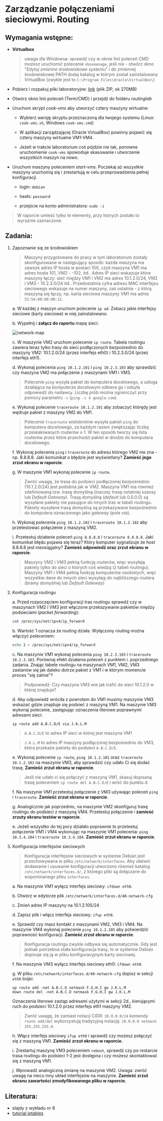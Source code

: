 Zarządzanie połączeniami sieciowymi. Routing
============================================

## Wymagania wstępne:

 * **Virtualbox** 

   > uwaga dla Windowsa: sprawdź czy w oknie linii poleceń CMD możesz uruchomić polecenie `vboxmanage`, jeśli nie - otwórz okno "*Edytuj zmienne środowiskowe systemu*" i do zmiennej środowiskowej PATH dodaj katalog w którym został zainstalowany VirtualBox (zwykle jest to `C:\Program Files\Oracle\VirtualBox\`)

 * Pobierz i rozpakuj pliki laboratoryjne: [link](https://ip245.io.pwr.edu.pl/downloads/routinglab.zip) (plik ZIP, ok 270MB)

 * Otwórz okno linii poleceń (Term/CMD) i przejdź do folderu *routinglab*

 * Uruchom skrypt *cook-vms* aby utworzyć cztery maszyny wirtualne:

   * Wybierz wersję skryptu przeznaczoną dla twojego systemu (Linux: `cook-vms.sh`, Windows `cook-vms.cmd`)

   * W aplikacji zarządzającej (Oracle VirtualBox) powinny pojawić się cztery maszyny wirtualne VM1-VM4.

   * Jeżeli w trakcie laboratorium coś pójdzie nie tak, ponowne uruchomienie `cook-vms` spowoduje skasowanie i utworzenie wszystkich maszyn na nowo.

 * Uruchom maszyny poleceniem *start-vms*. Poczekaj aż wszystkie maszyny uruchomią się i zrestartują w celu przeprowadzenia pełnej konfiguracji.

   * login: `debian`

   * hasło: `password`

   * przejście na konto administratora: `sudo -i`

> W raporcie umieść tylko te elementy, przy których zostało to wyraźnie zaznaczone.

## Zadania:

1. Zapoznanie się ze środowiskiem

   > Maszyny przygotowane do pracy w tym laboratorium zostały skonfigurowane w następujący sposób: każda maszyna ma zawsze adres IP hosta w postaci 10X, czyli maszyna VM1 ma adres hosta 101, VM2 - -102, itd.. Adres IP sieci wskazuje które maszyny łączy: sieć między VM1 i VM2 ma adres 10.1.2.0/24, VM2 i VM3 - 10.2.3.0/24 itd.. Przedostatnia cyfra adresu MAC interfejsu sieciowego wskazuje na numer maszyny, zaś ostatnia - z którą maszyną się łączy, np. karta sieciowa maszyny VM1 ma adres `52:54:00:00:00:12`.

   a. W każdej z maszyn uruchom polecenie `ip ad`. Zobacz jakie interfejsy sieciowe (karty sieciowe) w niej zainstalowano.

   b. Wypełnij i **załącz do raportu** mapę sieci:

     ![network-map](images/network-map.png)

   c. W maszynie VM2 uruchom polecenie  `ip route`. Tabela routingu zawiera teraz tylko trasy do sieci podłączonych bezpośrednio do maszyny VM2: 10.1.2.0/24 (przez interfejs eth0) i 10.2.3.0/24 (przez interfejs eth1).

   d. Wykonaj polecenia `ping 10.1.2.101` i `ping 10.2.3.103` aby sprawdzić czy maszyna VM2 ma połączenie z maszynami VM1 i VM3.

     > Polecenie `ping` wysyła pakiet do komputera docelowego, a usługa działająca na komputerze docelowym odbiera go i odsyła odpowiedź do nadawcy. Liczbę prób można ograniczyć przy pomocy parametru `-c` (`ping -c 4 google.com`).

   e. Wykonaj polecenie `traceroute 10.1.2.101` aby zobaczyć którędy jest wędruje pakiet z maszyny VM2 do VM1.

     > Polecenie `traceroute` wielokrotnie wysyła pakiet `ping` do komputera docelowego, za każdym razem zwiększając liczbę przeskakiwanych routerów o 1. W ten sposób tworzy się lista routerów przez które przechodzi pakiet w drodze do komputera docelowego.

   f. Wykonaj polecenia `ping` i `traceroute` do adresu którego VM2 nie zna - np. 8.8.8.8. Jaki komunikat o błędzie jest wyświetlany? **Zamieść jego zrzut ekranu w raporcie**.

   g. W maszynie VM1 wykonaj polecenie `ip route`.

     > Zwróć uwagę, że trasa do podsieci podłączonej bezpośrednio (10.1.2.0/24) jest podobna jak w VM2. Maszyna VM1 ma również zdefiniowaną tzw. trasę domyślną (inaczej: trasę ostatniej szansy lub *Default Gateway*). Trasą domyślną (*default* lub 0.0.0.0) są wysyłane pakiety nie pasujące do innych tras w tabeli routingu. Pakiety wysyłane trasą domyślną są przekazywane bezpośrednio do komputera oznaczonego jako *gateway* (pole *via*). 

   h. Wykonaj polecenia `ping 10.1.2.102` i `traceroute 10.1.2.102` aby przetestować połączenie z maszyną VM2.

   i. Przetestuj działanie poleceń `ping 8.8.8.8` i `traceroute 8.8.8.8`. Jaki komunikat błędu pojawia się teraz? Który komputer sygnalizuje że host 8.8.8.8 jest nieosiągalny? **Zamieść odpowiedź oraz zrzut ekranu w raporcie**.

      > Maszyny VM2 i VM3 pełnią funkcję routerów, więc wysyłają pakiety tylko do sieci o których coś wiedzą (z tabeli routingu). Maszyny VM1 i VM4 pełnią funkcję komputerów osobistych, więc wszystkie dane do innych sieci wysyłają do najbliższego routera (bramy domyślnej lub *Default Gateway*)

2. Konfiguracja routingu

   a. Przed rozpoczęciem konfiguracji tras routingu sprawdź czy w maszynach VM2 i VM3 jest włączone przekazywanie pakietów między podsieciami (*packet forwarding*):

      ```bash
      cat /proc/sys/net/ipv4/ip_forward
      ```

   b. Wartość 1 oznacza że routing działa. Wyłączony routing można włączyć poleceniem:


      ```bash
      echo 1 > /proc/sys/net/ipv4/ip_forward
      ```

   c. Na maszynie VM1 wykonaj polecenia `ping 10.2.3.103` i `traceroute 10.2.3.103`. Porównaj efekt działania poleceń z punktem i. poprzedniego zadania. Znając tabele routingu na maszynach VM1, VM2, VM3 zastanów się jak daleko dotrze pakiet z VM1 i w którym momencie proces "się zatnie"?

      > Podpowiedź: Czy maszyna VM3 wie jak trafić do sieci 10.1.2.0 w której znajduje?

   d. Aby odpowiedź wróciła z powrotem do VM1 musimy maszynie VM3 wskazać gdzie znajduje się podsieć z maszyną VM1. Na maszynie VM3 wykonaj polecenie, zastępując oznaczenia literowe poprawnymi adresami sieci:

      ```bash
      ip route add A.B.C.D/E via J.K.L.M
      ```

      > `A.B.C.D/E` to adres IP sieci w której jest maszyna VM1

      > `J.K.L.M` to adres IP maszyny podłączonej bezpośrednio do VM3, która przekaże pakiety do podsieci `A.B.C.D/E`.

   e. Wykonaj polecenie `ip route`, `ping 10.1.2.101` oraz `traceroute 10.1.2.101` na maszynie VM3, aby sprawdzić czy udało Ci się dodać trasę. **Zamieść zrzut ekranu w raporcie**.

      > Jeśli nie udało ci się połączyć z maszyną VM1, skasuj dopisaną trasę poleceniem `ip route del A.B.C.D/E` i wróć do punktu d.

   f. Na maszynie VM1 przetestuj połączenie z VM3 używając poleceń `ping` i `traceroute`. **Zamieść zrzut ekranu w raporcie**.

   g. Analogicznie jak poprzednio, na maszynie VM2 skonfiguruj trasę routingu do podsieci z maszyną VM4. Przetestuj połączenie i **zamieść zrzuty ekranu testów w raporcie**.

   e. Jeżeli wszystko do tej pory działało poprawnie to przetestuj połączenie VM1 i VM4 wykonując na maszynie VM1 polecenia: `ping 10.3.4.104` i `traceroute 10.3.4.104`. **Zamieść zrzut ekranu w raporcie**.

3. Konfiguracja interfejsów sieciowych

   > Konfiguracja interfejsów sieciowych w systemie Debian jest przechowywana w pliku `/etc/network/interfaces`. Aby ułatwić dodawanie i usuwanie konfiguracji utworzono również katalog `/etc/network/interfaces.d/`, z którego pliki są dołączane do wspominanego pliku `interfaces`.

   a. Na maszynie VM1 wyłącz interfejs sieciowy: `ifdown eth0`.

   b. Otwórz w edytorze plik `/etc/network/interfaces.d/40-network-cfg`

   c. Zmień adres IP maszyny na 10.1.2.105/24

   d. Zapisz plik i włącz interfejs sieciowy: `ifup eth0`.

   e. Sprawdź czy masz kontakt z maszynami VM2, VM3 i VM4. Na maszynie VM4 wykonaj polecenie `ping 10.1.2.105` aby potwierdzić poprawność konfiguracji. **Zamieść zrzut ekranu w raporcie**.

   > Konfiguracja routingu zwykle odbywa się automatycznie. Gdy jest jednak potrzebna stała konfiguracja trasy, to w systemie Debian dopisuje się ją w pliku konfiguracyjnym karty sieciowej.

   f. Na maszynie VM3 wyłącz interfejs sieciowy eth0: `ifdown eth0`.

   g. W pliku `/etc/network/interfaces.d/40-network-cfg` dopisz w sekcji `eth0` linijki:

      ```
      up route add -net A.B.C.D netmask F.G.H.I gw J.K.L.M
      down route del -net A.B.C.D netmask F.G.H.I gw J.K.L.M
      ```

      Oznaczenia literowe zastąp adresami użytymi w sekcji 2d., kierującymi ruch do podsieci 10.1.2.0 przez interfejs eth1 maszyny VM2.

      > Zwróć uwagę, że zamiast notacji CIDR: `10.0.0.0/24` komendy `route add/del` wykorzystują tradycyjną notację: `10.0.0.0 netmask 255.255.255.0`.

   h. Włącz interfejs sieciowy `ifup eth0` i sprawdź czy możesz połączyć się z maszyną VM1. **Zamieść zrzut ekranu w raporcie.**

   i. Zrestartuj maszynę VM3 poleceniem `reboot`, sprawdź czy po restarcie trasa routingu do podsieci 1-2 jest dostępna i czy możesz skontaktować się z maszyną VM1. 

   j. Wprowadź analogiczną zmianę na maszynie VM2. Uwaga: zwróć uwagę na nieco inny układ interfejsów na maszynie. **Zamieść zrzut ekranu zawartości zmodyfikowanego pliku w raporcie.**


## Literatura:
 * slajdy z wykładu nr 8
 * [tutorial iptables](https://www.hostinger.com/tutorials/iptables-tutorial)
